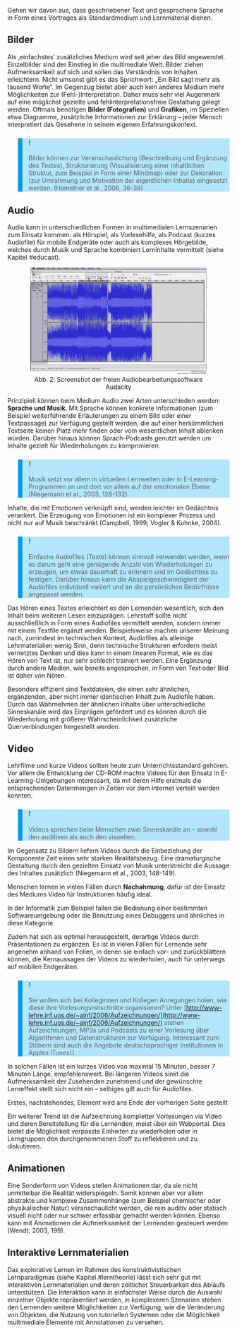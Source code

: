 Gehen wir davon aus, dass geschriebener Text und gesprochene Sprache in Form eines Vortrages als Standardmedium und Lernmaterial dienen.

## Bilder

Als ‚einfachstes’ zusätzliches Medium wird seit jeher das Bild angewendet. Einzelbilder sind der Einstieg in die multimediale Welt. Bilder ziehen Aufmerksamkeit auf sich und sollen das Verständnis von Inhalten erleichtern. Nicht umsonst gibt es das Sprichwort: „Ein Bild sagt mehr als tausend Worte“. Im Gegenzug bietet aber auch kein anderes Medium mehr Möglichkeiten zur (Fehl-)Interpretation. Daher muss sehr viel Augenmerk auf eine möglichst gezielte und fehlinterpretationsfreie Gestaltung gelegt werden. Oftmals benötigen **Bilder (Fotografien)** und **Grafiken**, im Speziellen etwa Diagramme, zusätzliche Informationen zur Erklärung – jeder Mensch interpretiert das Gesehene in seinem eigenen Erfahrungskontext.

<blockquote style="background: #B3E5FC; border-left: 10px solid #039BE5">

### !

Bilder können zur Veranschaulichung (Beschreibung und Ergänzung des Textes), Strukturierung (Visualisierung einer inhaltlichen Struktur, zum Beispiel in Form einer Mindmap) oder zur Dekoration (zur Umrahmung und Motivation der eigentlichen Inhalte) eingesetzt werden. (Hametner et al., 2006, 36-39)

</blockquote>

## Audio

Audio kann in unterschiedlichen Formen in multimedialen Lernszenarien zum Einsatz kommen: als Hörspiel, als Vorlesehilfe, als Podcast (kurzes Audiofile) für mobile Endgeräte oder auch als komplexes Hörgebilde, welches durch Musik und Sprache kombiniert Lerninhalte vermittelt (siehe Kapitel #educast).

<center><figure>
  <img src="img/2_Screenshot_der_freien_Audiobearbeitungssoftware_Audacity.png" alt="Abb. 2: Screenshot der freien Audiobearbeitungssoftware Audacity">
  <figcaption>Abb. 2: Screenshot der freien Audiobearbeitungssoftware Audacity</figcaption>
</figure></center>


Prinzipiell können beim Medium Audio zwei Arten unterschieden werden: **Sprache und Musik**. Mit Sprache können konkrete Informationen (zum Beispiel weiterführende Erläuterungen zu einem Bild oder einer Textpassage) zur Verfügung gestellt werden, die auf einer herkömmlichen Textseite keinen Platz mehr finden oder vom wesentlichen Inhalt ablenken würden. Darüber hinaus können Sprach-Podcasts genutzt werden um Inhalte gezielt für Wiederholungen zu komprimieren.

<blockquote style="background: #B3E5FC; border-left: 10px solid #039BE5">

### !

Musik setzt vor allem in virtuellen Lernwelten oder in E-Learning-Programmen an und dort vor allem auf der emotionalen Ebene (Niegemann et al., 2003, 128-132).

</blockquote>

Inhalte, die mit Emotionen verknüpft sind, werden leichter im Gedächtnis verankert. Die Erzeugung von Emotionen ist ein komplexer Prozess und nicht nur auf Musik beschränkt (Campbell, 1999; Vogler &amp; Kuhnke, 2004).

<blockquote style="background: #B3E5FC; border-left: 10px solid #039BE5">

### !

Einfache Audiofiles (Texte) können sinnvoll verwendet werden, wenn es darum geht eine genügende Anzahl von Wiederholungen zu erzeugen, um etwas dauerhaft zu erinnern und im Gedächtnis zu festigen. Darüber hinaus kann die Abspielgeschwindigkeit der Audiofiles individuell variiert und an die persönlichen Bedürfnisse angepasst werden.

</blockquote>

Das Hören eines Textes erleichtert es den Lernenden wesentlich, sich den Inhalt beim weiteren Lesen einzuprägen. Lehrstoff sollte nicht ausschließlich in Form eines Audiofiles vermittelt werden, sondern immer mit einem Textfile ergänzt werden. Beispielsweise machen unserer Meinung nach, zumindest im technischen Kontext, Audiofiles als alleinige Lehrmaterialien wenig Sinn, denn technische Strukturen erfordern meist vernetztes Denken und dies kann in einem linearen Format, wie es das Hören von Text ist, nur sehr schlecht trainiert werden. Eine Ergänzung durch andere Medien, wie bereits angesprochen, in Form von Text oder Bild ist daher von Nöten.

Besonders effizient sind Textdateien, die einen sehr ähnlichen, ergänzenden, aber nicht immer identischen Inhalt zum Audiofile haben. Durch das Wahrnehmen der ähnlichen Inhalte über unterschiedliche Sinneskanäle wird das Einprägen gefördert und es können durch die Wiederholung mit größerer Wahrscheinlichkeit zusätzliche Querverbindungen hergestellt werden.

## Video

Lehrfilme und kurze Videos sollten heute zum Unterrichtsstandard gehören. Vor allem die Entwicklung der CD-ROM machte Videos für den Einsatz in E-Learning-Umgebungen interessant, da mit deren Hilfe erstmals die entsprechenden Datenmengen in Zeiten vor dem Internet verteilt werden konnten.

<blockquote style="background: #B3E5FC; border-left: 10px solid #039BE5">

### !

Videos sprechen beim Menschen zwei Sinneskanäle an – sowohl den auditiven als auch den visuellen.

</blockquote>

Im Gegensatz zu Bildern liefern Videos durch die Einbeziehung der Komponente Zeit einen sehr starken Realitätsbezug. Eine dramaturgische Gestaltung durch den gezielten Einsatz von Musik unterstreicht die Aussage des Inhaltes zusätzlich (Niegemann et al., 2003, 148-149).

Menschen lernen in vielen Fällen durch **Nachahmung**, dafür ist der Einsatz des Mediums Video für Instruktionen häufig ideal.

In der Informatik zum Beispiel fallen die Bedienung einer bestimmten Softwareumgebung oder die Benutzung eines Debuggers und ähnliches in diese Kategorie.

Zudem hat sich als optimal herausgestellt, derartige Videos durch Präsentationen zu ergänzen. Es ist in vielen Fällen für Lernende sehr angenehm anhand von Folien, in denen sie einfach vor- und zurückblättern können, die Kernaussagen der Videos zu wiederholen, auch für unterwegs auf mobilen Endgeräten.

<blockquote style="background: #B3E5FC; border-left: 10px solid #039BE5">

### !

Sie wollen sich bei Kolleginnen und Kollegen Anregungen holen, wie diese ihre Vorlesungsmitschnitte organisieren? Unter [http://www-lehre.inf.uos.de/~ainf/2006/Aufzeichnungen/](http://www-lehre.inf.uos.de/~ainf/2006/Aufzeichnungen/) stehen Aufzeichnungen, MP3s und Podcasts zu einer Vorlesung über Algorithmen und Datenstrukturen zur Verfügung. Interessant zum Stöbern sind auch die Angebote deutschsprachiger Institutionen in Apples iTunesU.

</blockquote>

In solchen Fällen ist ein kurzes Video von maximal 15 Minuten, besser 7 Minuten Länge, empfehlenswert. Bei längeren Videos sinkt die Aufmerksamkeit der Zusehenden zunehmend und der gewünschte Lerneffekt stellt sich nicht ein – selbiges gilt auch für Audiofiles.

Erstes, nachstehendes, Element wird ans Ende der vorherigen Seite gestellt

Ein weiterer Trend ist die Aufzeichnung kompletter Vorlesungen via Video und deren Bereitstellung für die Lernenden, meist über ein Webportal. Dies bietet die Möglichkeit verpasste Einheiten zu wiederholen oder in Lerngruppen den durchgenommenen Stoff zu reflektieren und zu diskutieren.

## Animationen

Eine Sonderform von Videos stellen Animationen dar, da sie nicht unmittelbar die Realität widerspiegeln. Somit können aber vor allem abstrakte und komplexe Zusammenhänge (zum Beispiel chemischer oder physikalischer Natur) veranschaulicht werden, die rein auditiv oder statisch visuell nicht oder nur schwer erfassbar gemacht werden können. Ebenso kann mit Animationen die Aufmerksamkeit der Lernenden gesteuert werden (Wendt, 2003, 199).

## Interaktive Lernmaterialien

Das explorative Lernen im Rahmen des konstruktivistischen Lernparadigmas (siehe Kapitel #lerntheorie) lässt sich sehr gut mit interaktiven Lernmaterialien und deren zeitlicher Steuerbarkeit des Ablaufs unterstützen. Die Interaktion kann in einfachster Weise durch die Auswahl einzelner Objekte repräsentiert werden, in komplexeren Szenarien stehen den Lernenden weitere Möglichkeiten zur Verfügung, wie die Veränderung von Objekten, die Nutzung von tutoriellen Systemen oder die Möglichkeit multimediale Elemente mit Annotationen zu versehen.
